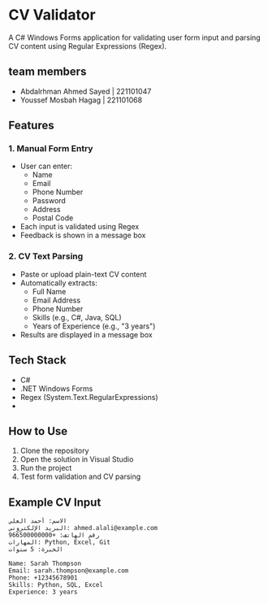 # CV Validator
A C# Windows Forms application for validating user form input and parsing CV content using Regular Expressions (Regex).

## team members
- Abdalrhman Ahmed Sayed | 221101047
- Youssef Mosbah Hagag | 221101068

## Features

### 1. Manual Form Entry
- User can enter:
  - Name
  - Email
  - Phone Number
  - Password
  - Address
  - Postal Code
- Each input is validated using Regex
- Feedback is shown in a message box

### 2. CV Text Parsing
- Paste or upload plain-text CV content
- Automatically extracts:
  - Full Name
  - Email Address
  - Phone Number
  - Skills (e.g., C#, Java, SQL)
  - Years of Experience (e.g., "3 years")
- Results are displayed in a message box

 ## Tech Stack

- C#
- .NET Windows Forms
- Regex (System.Text.RegularExpressions)
- 
 ## How to Use

1. Clone the repository
2. Open the solution in Visual Studio
3. Run the project
4. Test form validation and CV parsing

## Example CV Input
```
الاسم: أحمد العلي
البريد الإلكتروني: ahmed.alali@example.com
رقم الهاتف: +966500000000
المهارات: Python, Excel, Git
الخبرة: 5 سنوات
```
```
Name: Sarah Thompson
Email: sarah.thompson@example.com
Phone: +12345678901
Skills: Python, SQL, Excel
Experience: 3 years
```
